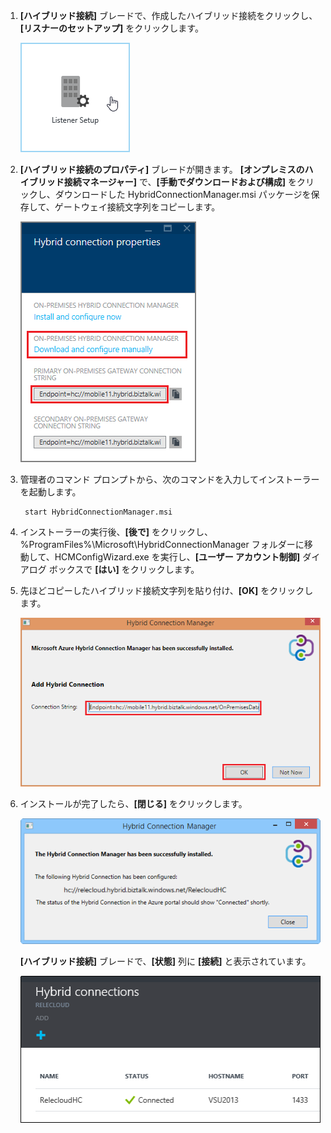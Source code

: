 1. **[ハイブリッド接続]** ブレードで、作成したハイブリッド接続をクリックし、**[リスナーのセットアップ]** をクリックします。

    ![[リスナーのセットアップ] をクリック](./media/app-service-hybrid-connections-manager-install/D04ClickListenerSetup.png)

4. **[ハイブリッド接続のプロパティ]** ブレードが開きます。 **[オンプレミスのハイブリッド接続マネージャー]** で、**[手動でダウンロードおよび構成]** をクリックし、ダウンロードした HybridConnectionManager.msi パッケージを保存して、ゲートウェイ接続文字列をコピーします。

    ![ここをクリックしてインストール](./media/app-service-hybrid-connections-manager-install/D05ClickToInstallHCM.png)

5. 管理者のコマンド プロンプトから、次のコマンドを入力してインストーラーを起動します。

        start HybridConnectionManager.msi

7. インストーラーの実行後、**[後で]** をクリックし、%ProgramFiles%\Microsoft\HybridConnectionManager フォルダーに移動して、HCMConfigWizard.exe を実行し、**[ユーザー アカウント制御]** ダイアログ ボックスで **[はい]** をクリックします。

7. 先ほどコピーしたハイブリッド接続文字列を貼り付け、**[OK]** をクリックします。

    ![インストール中](./media/app-service-hybrid-connections-manager-install/D08aHCMInstallManual.png)

8. インストールが完了したら、**[閉じる]** をクリックします。

    ![Click Close](./media/app-service-hybrid-connections-manager-install/D09HCMInstallComplete.png)

    **[ハイブリッド接続]** ブレードで、**[状態]** 列に **[接続]** と表示されています。

    ![接続されている状態](./media/app-service-hybrid-connections-manager-install/D10HCStatusConnected.png)




